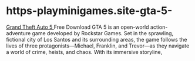 # https-playminigames.site-gta-5-
[Grand Theft Auto 5 ](https://playminigames.site/gta-5/)Free Download GTA 5 is an open-world action-adventure game developed by Rockstar Games. Set in the sprawling, fictional city of Los Santos and its surrounding areas, the game follows the lives of three protagonists—Michael, Franklin, and Trevor—as they navigate a world of crime, heists, and chaos. With its immersive storyline, 

